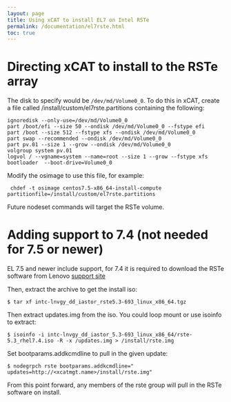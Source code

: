 ```yaml
---
layout: page
title: Using xCAT to install EL7 on Intel RSTe
permalink: /documentation/el7rste.html
toc: true
---
```


# Directing xCAT to install to the RSTe array

The disk to specify would be `/dev/md/Volume0_0`.  To do this in xCAT, create a file called  /install/custom/el7rste.partitions containing the following:

    ignoredisk --only-use=/dev/md/Volume0_0
    part /boot/efi --size 50 --ondisk /dev/md/Volume0_0 --fstype efi
    part /boot --size 512 --fstype xfs --ondisk /dev/md/Volume0_0
    part swap --recommended --ondisk /dev/md/Volume0_0
    part pv.01 --size 1 --grow --ondisk /dev/md/Volume0_0
    volgroup system pv.01
    logvol / --vgname=system --name=root --size 1 --grow --fstype xfs
    bootloader  --boot-drive=Volume0_0

Modify the osimage to use this file, for example:

     chdef -t osimage centos7.5-x86_64-install-compute partitionfile=/install/custom/el7rste.partitions

Future nodeset commands will target the RSTe volume.

# Adding support to 7.4 (not needed for 7.5 or newer)


EL 7.5 and newer include support, for 7.4 it is required to download the RSTe software from Lenovo [support site](https://datacentersupport.lenovo.com/us/en/products/SERVERS/THINKSYSTEM/SD530/7X21/downloads/DS504607)

Then, extract the archive to get the install iso:

    $ tar xf intc-lnvgy_dd_iastor_rste5.3-693_linux_x86_64.tgz

Then extract updates.img from the iso.  You could loop mount or use isoinfo to extract:

    $ isoinfo -i intc-lnvgy_dd_iastor_5.3-693_linux_x86_64/rste-5.3_rhel7.4.iso -R -x /updates.img > /install/rste.img

Set bootparams.addkcmdline to pull in the given update:

    $ nodegrpch rste bootparams.addkcmdline=" updates=http://<xcatmgt.name>/install/rste.img"

From this point forward, any members of the rste group will pull in the RSTe software on install.
